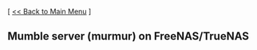 [ [<< Back to Main Menu](https://github.com/seth586/guides/blob/master/README.md) ]

## Mumble server (murmur) on FreeNAS/TrueNAS



